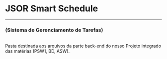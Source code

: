 <h1>JSOR Smart Schedule</h1>
<hr>
<h3>(Sistema de Gerenciamento de Tarefas)</h3> 
<br> 
Pasta destinada aos arquivos da parte back-end do nosso Projeto integrado das matérias (PSW1, BD, ASW).
